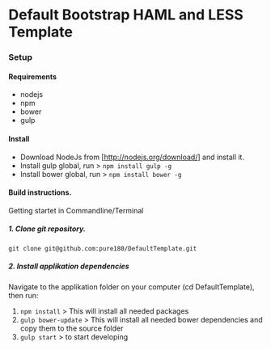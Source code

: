# Default Bootstrap HAML and LESS Template

### Setup
#### Requirements

* nodejs
* npm
* bower
* gulp

#### Install 
* Download NodeJs from [http://nodejs.org/download/] and install it.
* Install gulp global, run > `npm install gulp -g`
* Install bower global, run > `npm install bower -g`


#### Build instructions.
Getting startet in Commandline/Terminal

##### 1. Clone git repository.
```
git clone git@github.com:pure180/DefaultTemplate.git
```
##### 2. Install applikation dependencies
Navigate to the applikation folder on your computer (cd DefaultTemplate), then run:

1. `npm install` > This will install all needed packages  
2. `gulp bower-update` > This will install all needed bower dependencies and copy them to the source folder
3. `gulp start` > to start developing